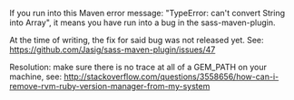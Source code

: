 If you run into this Maven error message: "TypeError: can't convert String into Array", it means you have run into a bug in the sass-maven-plugin.

At the time of writing, the fix for said bug was not released yet. See: https://github.com/Jasig/sass-maven-plugin/issues/47

Resolution: make sure there is no trace at all of a GEM_PATH on your machine, see: http://stackoverflow.com/questions/3558656/how-can-i-remove-rvm-ruby-version-manager-from-my-system